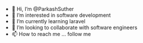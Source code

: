 - 👋 Hi, I’m @ParkashSuther
- 👀 I’m interested in software development
- 🌱 I’m currently learning laravel
- 💞️ I’m looking to collaborate with software engineers
- 📫 How to reach me ... follow me

<!---
ParkashSuther/ParkashSuther is a ✨ special ✨ repository because its `README.md` (this file) appears on your GitHub profile.
You can click the Preview link to take a look at your changes.
--->
